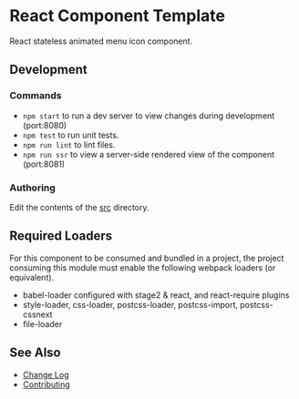 # React Component Template

React stateless animated menu icon component.


## Development


### Commands

*   `npm start` to run a dev server to view changes during development (port:8080)
*   `npm test` to run unit tests.
*   `npm run lint` to lint files.
*   `npm run ssr` to view a server-side rendered view of the component (port:8081)


### Authoring

Edit the contents of the [src](src) directory.


## Required Loaders

For this component to be consumed and bundled in a project, the project consuming this module must enable the following webpack loaders (or equivalent).

*   babel-loader configured with stage2 & react, and react-require plugins
*   style-loader, css-loader, postcss-loader, postcss-import, postcss-cssnext
*   file-loader



## See Also

*   [Change Log](./docs/changelog.md)
*   [Contributing](./docs/contributing.md)
